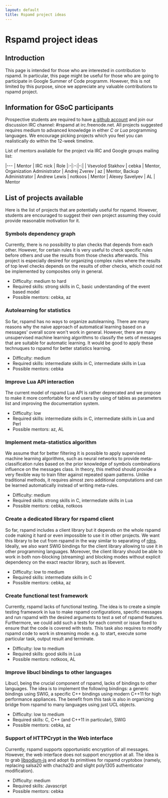 ```yaml
---
layout: default
title: Rspamd project ideas
---
```


# Rspamd project ideas

## Introduction

This page is intended for those who are interested in contribution to rspamd. In particular, this page might be useful for those who are going to participate in Google Summer of Code programm. However, this is not limited by this purpose,
since we appreciate any valuable contributions to rspamd project.

## Information for GSoC participants

Prospective students are required to have [a github account](https://github.com) and join our discussion IRC channel: #rspamd at irc.freenode.net. All projects suggested requires medium to advanced knowledge in either *C* or *Lua* programming languages. We encourage picking projects which you feel you can realistically do within the 12-week timeline.

List of mentors available for the project via IRC and Google groups mailing list:

|---
| Mentor | IRC nick | Role
|:-|:-:|-:|
| Vsevolod Stakhov | cebka | Mentor, Organization Administrator
| Andrej Zverev | az | Mentor, Backup Administrator
| Andrew Lewis | notkoos | Mentor
| Alexey Savelyev | AL | Mentor

## List of projects available

Here is the list of projects that are potentially useful for rspamd. However, students are encouraged to suggest their own project assuming they could provide reasonable motivation for it.

### Symbols dependency graph

Currently, there is no possibility to plan checks that depends from each other. However, for certain rules it is very useful to check specific rules before others and use the results from those checks afterwards. This project is especially desired for organizing complex rules where the results of top level checks depends on the results of other checks, which could not be implemented by composites only in general.

* Difficulty: medium to hard
* Required skills: strong skills in C, basic understanding of the event based model
* Possible mentors: cebka, az

### Autolearning for statistics

So far, rspamd has no ways to organize autolearning. There are many reasons why the naive approach of automatical learning based on a messages' overall score won't work in general. However, there are many unsupervised machine learning algorithms to classify the sets of messages that are suitable for automatic learning. It would be good to apply these technuques to rspamd for better statistics learning.

* Difficulty: medium
* Required skills: intermediate skills in C, intermediate skills in Lua
* Possible mentors: cebka

### Improve Lua API interaction

The current model of rspamd Lua API is rather deprecated and we propose to make it more comfortable for end users by using of tables as parameters list and improving the documentation system.

* Difficulty: low
* Required skills: intermediate skills in C, intermediate skills in Lua and Perl
* Possible mentors: az, AL

### Implement meta-statistics algorithm

We assume that for better filtering it is possible to apply supervised machine learning algorithms, such as neural networks to provide meta-classification rules based on the prior knowledge of symbols combinations influence on the messages class. In theory, this method should provide
a very flexible way to train filter against repeated spam patterns. Unlike traditional methods, it requires almost zero additional computations and can be learned automatically instead of writing meta-rules.

* Difficulty: medium
* Required skills: strong skills in C, intermediate skills in Lua
* Possible mentors: cebka, notkoos

### Create a dedicated library for rspamd client

So far, rspamd includes a client library but it depends on the whole rspamd code making it hard or even impossible to use it in other projects. We want this library to be cut from rspamd in the way similar to separating of [rdns](https://github.com/vstakhov/rdns). Ideally, we also want SWIG bindings for the client library allowing to use it in other programming languages. Moreover, the client library should be able to work in both non-blocking (streaming) and blocking modes without explicit dependency on the exact reactor library, such as libevent.

* Difficulty: low to medium
* Required skills: intermediate skills in C
* Possible mentors: cebka, az

### Create functional test framework

Currently, rspamd lacks of functional testing. The idea is to create a simple testing framework in lua to make rspamd configurations, specific messages and run rspamd with the desired arguments to test a set of rspamd features. Furthermore, we could add such a tests for each commit or issue fixed to ensure that the code is covered with tests. This task also requires to modify rspamd code to work in streaming mode: e.g. to start, execute some particular task, output result and terminate.

* Difficulty: low to medium
* Required skills: good skills in Lua
* Possible mentors: notkoos, AL

### Improve libucl bindings to other languages

Libucl, being the crucial component of rspamd, lacks of bindings to other languages. The idea is to implement the following bindings: a generic bindings using SWIG, a specific C++ bindings using modern C++11 for high performance appliances. The benefit from this task is also in organizing bridge from rspamd to many languages using just UCL objects.

* Difficulty: low to medium
* Required skills: C, C++ (and C++11 in particular), SWIG
* Possible mentors: cebka, az

### Support of HTTPCrypt in the Web interface

Currently, rspamd supports opportunistic encryption of all messages. However, the web interface does not support encryption at all. The idea is to grab [libsodium-js](https://github.com/jedisct1/libsodium.js) and adopt its primitives for rspamd cryptobox (namely, replacing salsa20 with chacha20 and slight poly1305 authenticator modification).

* Difficulty: medium
* Required skills: Javascript
* Possible mentors: cebka
